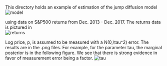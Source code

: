 This directory holds an example of estimation of the jump diffusion model 
![model](https://github.com/mcreel/SNM/blob/master/examples/JD/SimulationEstimation/model.png)

using data on S&P500 returns from Dec. 2013 - Dec. 2017. The returns data is pictured in  
![returns](https://github.com/mcreel/SNM/blob/master/examples/JD/SP500/returns.png)

Log price, p, is assumed to be measured with a N(0,\tau^2) error. The results are in the .png files. For example, for the parameter tau, the marginal posterior is in the following figure. We see that there is strong evidence in favor of measurement error being a factor.
![tau](https://github.com/mcreel/SNM/blob/master/examples/JD/SP500/tau.png)

